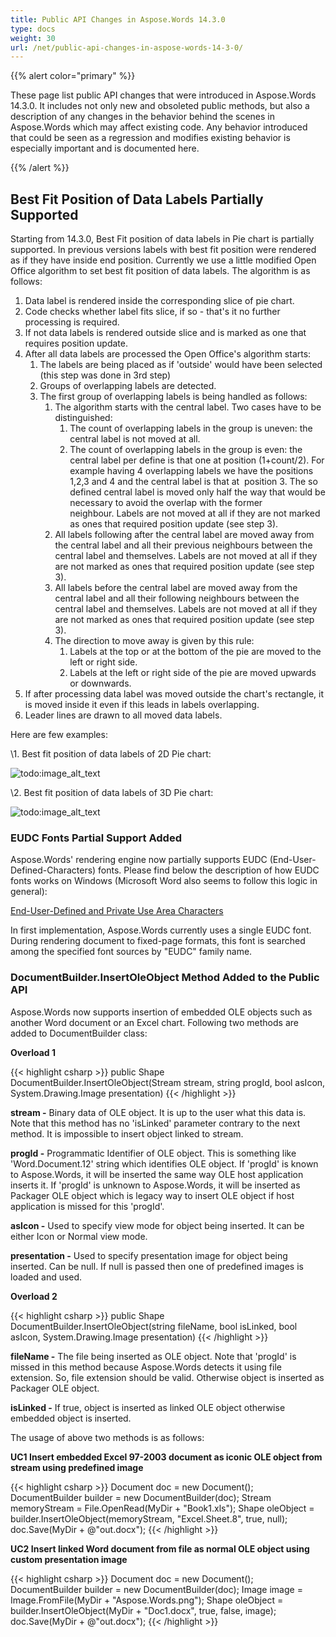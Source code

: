 ```yaml
---
title: Public API Changes in Aspose.Words 14.3.0
type: docs
weight: 30
url: /net/public-api-changes-in-aspose-words-14-3-0/
---
```


{{% alert color="primary" %}} 

These page list public API changes that were introduced in Aspose.Words 14.3.0. It includes not only new and obsoleted public methods, but also a description of any changes in the behavior behind the scenes in Aspose.Words which may affect existing code. Any behavior introduced that could be seen as a regression and modifies existing behavior is especially important and is documented here.

{{% /alert %}} 

## Best Fit Position of Data Labels Partially Supported

Starting from 14.3.0, Best Fit position of data labels in Pie chart is partially supported. In previous versions labels with best fit position were rendered as if they have inside end position. Currently we use a little modified Open Office algorithm to set best fit position of data labels. The algorithm is as follows:

1. Data label is rendered inside the corresponding slice of pie chart.
1. Code checks whether label fits slice, if so - that's it no further processing is required.
1. If not data labels is rendered outside slice and is marked as one that requires position update.
1. After all data labels are processed the Open Office's algorithm starts: 
   1. The labels are being placed as if 'outside' would have been selected (this step was done in 3rd step)
   1. Groups of overlapping labels are detected.
   1. The first group of overlapping labels is being handled as follows: 
      1. The algorithm starts with the central label. Two cases have to be distinguished: 
         1. The count of overlapping labels in the group is uneven: the central label is not moved at all.
         1. The count of overlapping labels in the group is even: the central label per define is that one at position (1+count/2). For example having 4 overlapping labels we have the positions 1,2,3 and 4 and the central label is that at  position 3. The so defined central label is moved only half the way that would be necessary to avoid the overlap with the former neighbour. Labels are not moved at all if they are not marked as ones that required position update (see step 3).
      1. All labels following after the central label are moved away from the central label and all their previous neighbours between the central label and themselves. Labels are not moved at all if they are not marked as ones that required position update (see step 3).
      1. All labels before the central label are moved away from the central label and all their following neighbours between the central label and themselves. Labels are not moved at all if they are not marked as ones that required position update (see step 3).
      1. The direction to move away is given by this rule: 
         1. Labels at the top or at the bottom of the pie are moved to the left or right side.
         1. Labels at the left or right side of the pie are moved upwards or downwards.
1. If after processing data label was moved outside the chart's rectangle, it is moved inside it even if this leads in labels overlapping.
1. Leader lines are drawn to all moved data labels.

Here are few examples:

\1. Best fit position of data labels of 2D Pie chart:

![todo:image_alt_text](/download/thumbnails/2589002/1665985895)

\2. Best fit position of data labels of 3D Pie chart:

![todo:image_alt_text](/download/thumbnails/2589002/523207127)

### EUDC Fonts Partial Support Added

Aspose.Words' rendering engine now partially supports EUDC (End-User-Defined-Characters) fonts. Please find below the description of how EUDC fonts works on Windows (Microsoft Word also seems to follow this logic in general):

[End-User-Defined and Private Use Area Characters](http://msdn.microsoft.com/en-us/library/windows/desktop/dd317802\(v=vs.85\).aspx)

In first implementation, Aspose.Words currently uses a single EUDC font. During rendering document to fixed-page formats, this font is searched among the specified font sources by "EUDC" family name.

### DocumentBuilder.InsertOleObject Method Added to the Public API

Aspose.Words now supports insertion of embedded OLE objects such as another Word document or an Excel chart. Following two methods are added to DocumentBuilder class:

**Overload 1**

{{< highlight csharp >}}
public Shape DocumentBuilder.InsertOleObject(Stream stream, string progId, bool asIcon, System.Drawing.Image presentation)
{{< /highlight >}}

**stream -** Binary data of OLE object. It is up to the user what this data is. Note that this method has no 'isLinked' parameter contrary to the next method. It is impossible to insert object linked to stream.

**progId -** Programmatic Identifier of OLE object. This is something like 'Word.Document.12' string which identifies OLE object. If 'progId' is known to Aspose.Words, it will be inserted the same way OLE host application inserts it. If 'progId' is unknown to Aspose.Words, it will be inserted as Packager OLE object which is legacy way to insert OLE object if host application is missed for this 'progId'.

**asIcon -** Used to specify view mode for object being inserted. It can be either Icon or Normal view mode.

**presentation -** Used to specify presentation image for object being inserted. Can be null. If null is passed then one of predefined images is loaded and used.

**Overload 2**

{{< highlight csharp >}}
public Shape DocumentBuilder.InsertOleObject(string fileName, bool isLinked, bool asIcon, System.Drawing.Image presentation)
{{< /highlight >}}

**fileName -** The file being inserted as OLE object. Note that 'progId' is missed in this method because Aspose.Words detects it using file extension. So, file extension should be valid. Otherwise object is inserted as Packager OLE object.

**isLinked -** If true, object is inserted as linked OLE object otherwise embedded object is inserted.

The usage of above two methods is as follows:

**UC1 Insert embedded Excel 97-2003 document as iconic OLE object from stream using predefined image**

{{< highlight csharp >}}
Document doc = new Document();
DocumentBuilder builder = new DocumentBuilder(doc);
Stream memoryStream = File.OpenRead(MyDir + "Book1.xls");
Shape oleObject = builder.InsertOleObject(memoryStream, "Excel.Sheet.8", true, null);
doc.Save(MyDir + @"out.docx");
{{< /highlight >}}

**UC2 Insert linked Word document from file as normal OLE object using custom presentation image**

{{< highlight csharp >}}
Document doc = new Document();
DocumentBuilder builder = new DocumentBuilder(doc);
Image image = Image.FromFile(MyDir + "Aspose.Words.png");
Shape oleObject = builder.InsertOleObject(MyDir + "Doc1.docx", true, false, image);
doc.Save(MyDir + @"out.docx");
{{< /highlight >}}
